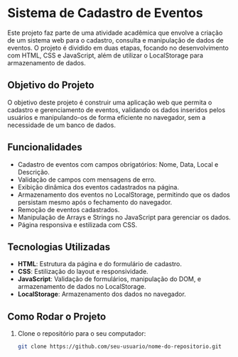 # Sistema de Cadastro de Eventos

Este projeto faz parte de uma atividade acadêmica que envolve a criação de um sistema web para o cadastro, consulta e manipulação de dados de eventos. O projeto é dividido em duas etapas, focando no desenvolvimento com HTML, CSS e JavaScript, além de utilizar o LocalStorage para armazenamento de dados.

## Objetivo do Projeto

O objetivo deste projeto é construir uma aplicação web que permita o cadastro e gerenciamento de eventos, validando os dados inseridos pelos usuários e manipulando-os de forma eficiente no navegador, sem a necessidade de um banco de dados.

## Funcionalidades

- Cadastro de eventos com campos obrigatórios: Nome, Data, Local e Descrição.
- Validação de campos com mensagens de erro.
- Exibição dinâmica dos eventos cadastrados na página.
- Armazenamento dos eventos no LocalStorage, permitindo que os dados persistam mesmo após o fechamento do navegador.
- Remoção de eventos cadastrados.
- Manipulação de Arrays e Strings no JavaScript para gerenciar os dados.
- Página responsiva e estilizada com CSS.

## Tecnologias Utilizadas

- **HTML**: Estrutura da página e do formulário de cadastro.
- **CSS**: Estilização do layout e responsividade.
- **JavaScript**: Validação de formulários, manipulação do DOM, e armazenamento de dados no LocalStorage.
- **LocalStorage**: Armazenamento dos dados no navegador.

## Como Rodar o Projeto

1. Clone o repositório para o seu computador:
   ```bash
   git clone https://github.com/seu-usuario/nome-do-repositorio.git
